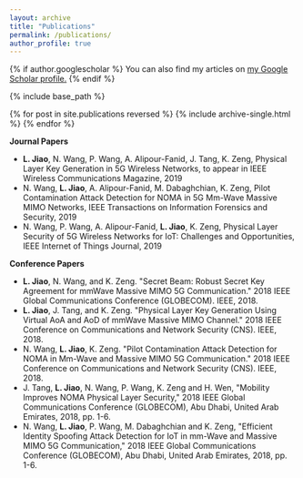 ```yaml
---
layout: archive
title: "Publications"
permalink: /publications/
author_profile: true
---
```


{% if author.googlescholar %}
  You can also find my articles on <u><a href="{{author.googlescholar}}">my Google Scholar profile</a>.</u>
{% endif %}

{% include base_path %}

{% for post in site.publications reversed %}
  {% include archive-single.html %}
{% endfor %}

**Journal Papers**
* **L. Jiao**, N. Wang, P. Wang, A. Alipour-Fanid, J. Tang, K. Zeng, Physical Layer Key Generation in 5G Wireless Networks, to appear in IEEE Wireless Communications Magazine, 2019
* N. Wang, **L. Jiao**, A. Alipour-Fanid, M. Dabaghchian, K. Zeng, Pilot Contamination Attack Detection for NOMA in 5G Mm-Wave Massive MIMO Networks, IEEE Transactions on Information Forensics and Security, 2019
* N. Wang, P. Wang, A. Alipour-Fanid, **L. Jiao**, K. Zeng, Physical Layer Security of 5G Wireless Networks for IoT: Challenges and Opportunities, IEEE Internet of Things Journal, 2019


**Conference Papers**
* **L. Jiao**, N. Wang, and K. Zeng. "Secret Beam: Robust Secret Key Agreement for mmWave Massive MIMO 5G Communication." 2018 IEEE Global Communications Conference (GLOBECOM). IEEE, 2018.
* **L. Jiao**, J. Tang, and K. Zeng. "Physical Layer Key Generation Using Virtual AoA and AoD of mmWave Massive MIMO Channel." 2018 IEEE Conference on Communications and Network Security (CNS). IEEE, 2018.
* N. Wang, **L. Jiao**, K. Zeng. "Pilot Contamination Attack Detection for NOMA in Mm-Wave and Massive MIMO 5G Communication." 2018 IEEE Conference on Communications and Network Security (CNS). IEEE, 2018.
* J. Tang, **L. Jiao**, N. Wang, P. Wang, K. Zeng and H. Wen, "Mobility Improves NOMA Physical Layer Security," 2018 IEEE Global Communications Conference (GLOBECOM), Abu Dhabi, United Arab Emirates, 2018, pp. 1-6.
* N. Wang, **L. Jiao**, P. Wang, M. Dabaghchian and K. Zeng, "Efficient Identity Spoofing Attack Detection for IoT in mm-Wave and Massive MIMO 5G Communication," 2018 IEEE Global Communications Conference (GLOBECOM), Abu Dhabi, United Arab Emirates, 2018, pp. 1-6.

